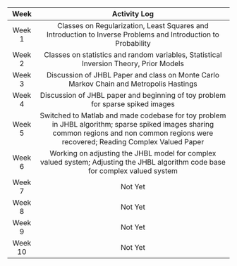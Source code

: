| Week | Activity Log |
|:----------:|:----------:|
| Week 1   | Classes on Regularization, Least Squares and Introduction to Inverse Problems and Introduction to Probability|
| Week 2   | Classes on statistics and random variables, Statistical Inversion Theory, Prior Models|
| Week 3   | Discussion of JHBL Paper and class on Monte Carlo Markov Chain and Metropolis Hastings |
| Week 4   | Discussion of JHBL paper and beginning of toy problem for sparse spiked images |
| Week 5   | Switched to Matlab and made codebase for toy problem in JHBL algorithm; sparse spiked images sharing common regions and non common regions were recovered; Reading Complex Valued Paper|
| Week 6   | Working on adjusting the JHBL model for complex valued system; Adjusting the JHBL algorithm code base for complex valued system|
| Week 7   | Not Yet |
| Week 8   | Not Yet |
| Week 9   | Not Yet |
| Week 10   | Not Yet |

